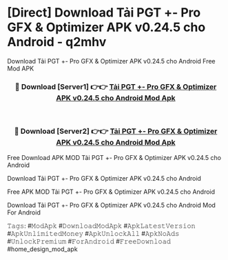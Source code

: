 # [Direct] Download Tải PGT +- Pro GFX & Optimizer APK v0.24.5 cho Android - q2mhv
Download Tải PGT +- Pro GFX & Optimizer APK v0.24.5 cho Android Free Mod APK

<div align="center">
<h3>🔴 Download [Server1] 👉👉 <a href="https://apk-comot.site?title=Tải_PGT_+-_Pro_GFX_&_Optimizer_APK_v0.24.5_cho_Android">Tải PGT +- Pro GFX & Optimizer APK v0.24.5 cho Android Mod Apk</a></h3><br>

<h3>🔴 Download [Server2] 👉👉 <a href="https://apk-comot.site?title=Tải_PGT_+-_Pro_GFX_&_Optimizer_APK_v0.24.5_cho_Android">Tải PGT +- Pro GFX & Optimizer APK v0.24.5 cho Android Mod Apk</a></h3>
</div>


Free Download APK MOD Tải PGT +- Pro GFX & Optimizer APK v0.24.5 cho Android

Download Tải PGT +- Pro GFX & Optimizer APK v0.24.5 cho Android 

Free APK MOD Tải PGT +- Pro GFX & Optimizer APK v0.24.5 cho Android 

Download Tải PGT +- Pro GFX & Optimizer APK v0.24.5 cho Android Mod For Android

𝚃𝚊𝚐𝚜: #𝙼𝚘𝚍𝙰𝚙𝚔 #𝙳𝚘𝚠𝚗𝚕𝚘𝚊𝚍𝙼𝚘𝚍𝙰𝚙𝚔 #𝙰𝚙𝚔𝙻𝚊𝚝𝚎𝚜𝚝𝚅𝚎𝚛𝚜𝚒𝚘𝚗 #𝙰𝚙𝚔𝚄𝚗𝚕𝚒𝚖𝚒𝚝𝚎𝚍𝙼𝚘𝚗𝚎𝚢 #𝙰𝚙𝚔𝚄𝚗𝚕𝚘𝚌𝚔𝙰𝚕𝚕 #𝙰𝚙𝚔𝙽𝚘𝙰𝚍𝚜 #𝚄𝚗𝚕𝚘𝚌𝚔𝙿𝚛𝚎𝚖𝚒𝚞𝚖 #𝙵𝚘𝚛𝙰𝚗𝚍𝚛𝚘𝚒𝚍 #𝙵𝚛𝚎𝚎𝙳𝚘𝚠𝚗𝚕𝚘𝚊𝚍 #home_design_mod_apk